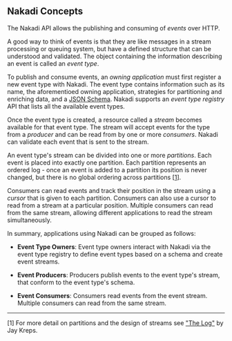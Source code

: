 ## Nakadi Concepts

The Nakadi API allows the publishing and consuming of _events_ over HTTP. 

A good way to think of events is that they are like messages in a stream processing or queuing system, but have a defined structure that can be understood and validated. The object containing the information describing an event is called an _event type_.

To publish and consume events, an _owning application_ must first register a new event type with Nakadi. The event type contains information such as its name, the aforementioed owning application, strategies for partitioning and enriching data, and a [JSON Schema](http://json-schema.org/). Nakadi supports an _event type registry_ API that lists all the available event types.

Once the event type is created, a resource called a _stream_ becomes available for that event type. The stream will accept events for the type from a _producer_ and can be read from by one or more _consumers_. Nakadi can validate each event that is sent to the stream.

An event type's stream can be divided into one or more _partitions_. Each event is placed into exactly one partition. Each partition represents an ordered log - once an event is added to a partition its position is never changed, but there is no global ordering across partitions [[1](#thelog)]. 

Consumers can read events and track their position in the stream using a _cursor_ that is given to each partition. Consumers can also use a cursor to read from a stream at a particular position. Multiple consumers can read from the same stream, allowing different applications to read the stream simultaneously. 

In summary, applications using Nakadi can be grouped as follows: 

- **Event Type Owners**: Event type owners interact with Nakadi via the event type registry to define event types based on a schema and create event streams. 

- **Event Producers**: Producers publish events to the event type's stream, that conform to the event type's schema.
 
- **Event Consumers**: Consumers read events from the event stream. Multiple consumers can read from the same stream.

----

<a class="anchor" href="#thelog" id="thelog"></a>
[1] For more detail on partitions and the design of streams see ["The Log"](https://engineering.linkedin.com/distributed-systems/log-what-every-software-engineer-should-know-about-real-time-datas-unifying) by Jay Kreps.

